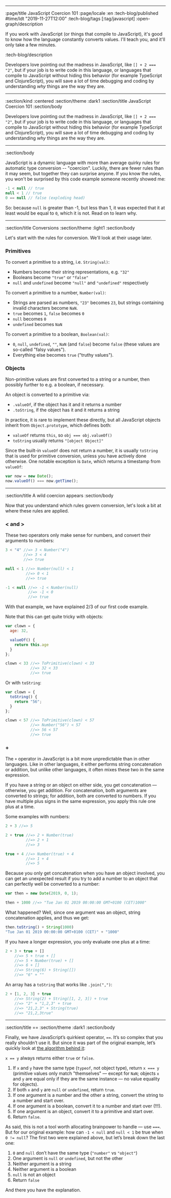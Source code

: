 --------------------------------------------------------------------------------
:page/title JavaScript Coercion 101
:page/locale :en
:tech-blog/published #time/ldt "2019-11-27T12:00"
:tech-blog/tags [:tag/javascript]
:open-graph/description

If you work with JavaScript (or things that compile to JavaScript), it's good to
know how the language constantly converts values. I'll teach you, and it'll only
take a few minutes.

:tech-blog/description

Developers love pointing out the madness in JavaScript, like `[] + 2 === "2"`,
but if your job is to write code in this language, or languages that compile to
JavaScript without hiding this behavior (for example TypeScript and
ClojureScript), you will save a lot of time debugging and coding by
understanding _why_ things are the way they are.

--------------------------------------------------------------------------------
:section/kind :centered
:section/theme :dark1
:section/title JavaScript Coercion 101
:section/body

Developers love pointing out the madness in JavaScript, like `[] + 2 === "2"`,
but if your job is to write code in this language, or languages that compile to
JavaScript without hiding this behavior (for example TypeScript and
ClojureScript), you will save a lot of time debugging and coding by
understanding _why_ things are the way they are.

--------------------------------------------------------------------------------
:section/body

JavaScript is a dynamic language with more than average quirky rules for
automatic type conversion -- "coercion". Luckily, there are fewer rules than it
may seem, but together they can surprise anyone. If you know the rules, you
won't be surprised by this code example someone recently showed me:

```js
-1 < null // true
null < 1 // true
0 == null // false (exploding head)
```

So: because `null` is greater than -1, but less than 1, it was expected that it
at least would be equal to `0`, which it is not. Read on to learn why.

--------------------------------------------------------------------------------
:section/title Conversions
:section/theme :light1
:section/body

Let's start with the rules for conversion. We'll look at their usage later.

### Primitives

To convert a primitive to a string, i.e. `String(val)`:

- Numbers become their string representations, e.g. `"32"`
- Booleans become `"true"` or `"false"`
- `null` and `undefined` become `"null"` and `"undefined"` respectively

To convert a primitive to a number, `Number(val)`:

- Strings are parsed as numbers, `"23"` becomes `23`, but strings containing
  invalid characters become `NaN`.
- `true` becomes `1`, `false` becomes `0`
- `null` becomes `0`
- `undefined` becomes `NaN`

To convert a primitive to a boolean, `Boolean(val)`:

- `0`, `null`, `undefined`, `""`, `NaN` (and `false`) become `false` (these
  values are so-called "falsy values").
- Everything else becomes `true` ("truthy values").

### Objects

Non-primitive values are first converted to a string or a number, then possibly
further to e.g. a boolean, if necessary.

An object is converted to a primitive via:

- `.valueOf`, if the object has it and it returns a number
- `.toString`, if the object has it and it returns a string

In practice, it is rare to implement these directly, but all
JavaScript objects inherit from `Object.prototype`, which defines both:

- `valueOf` returns `this`, so `obj === obj.valueOf()`
- `toString` usually returns `"[object Object]"`

Since the built-in `valueOf` does not return a number, it is usually
`toString` that is used for primitive conversion, unless you have actively
done otherwise. One notable exception is `Date`, which returns
a timestamp from `valueOf`:

```js
var now = new Date();
now.valueOf() === now.getTime();
```

--------------------------------------------------------------------------------
:section/title A wild coercion appears
:section/body

Now that you understand which rules govern conversion, let's look a bit at
where these rules are applied.

### < and >

These two operators only make sense for numbers, and convert their arguments to
numbers:

```js
3 < "4" //=> 3 < Number("4")
        //=> 3 < 4
        //=> true

null < 1 //=> Number(null) < 1
         //=> 0 < 1
         //=> true

-1 < null //=> -1 < Number(null)
          //=> -1 < 0
          //=> true
```

With that example, we have explained 2/3 of our first code example.

Note that this can get quite tricky with objects:

```js
var clown = {
  age: 32,

  valueOf() {
    return this.age
  }
};

clown < 33 //=> ToPrimitive(clown) < 33
           //=> 32 < 33
           //=> true
```

Or with `toString`:

```js
var clown = {
  toString() {
    return "56";
  }
};

clown < 57 //=> ToPrimitive(clown) < 57
           //=> Number("56") < 57
           //=> 56 < 57
           //=> true
```

### +

The `+` operator in JavaScript is a bit more unpredictable than in other
languages. Like in other languages, it either performs string concatenation or
addition, but unlike other languages, it often mixes these two in the same
expression.

If you have a string or an object on either side, you get concatenation —
otherwise, you get addition. For concatenation, both arguments are converted to
strings; for addition, both are converted to numbers. If you have multiple plus
signs in the same expression, you apply this rule one plus at a time.

Some examples with numbers:

```js
2 + 3 //=> 5

2 + true //=> 2 + Number(true)
         //=> 2 + 1
         //=> 3

true + 4 //=> Number(true) + 4
         //=> 1 + 4
         //=> 5
```

Because you only get concatenation when you have an object involved, you can get
an unexpected result if you try to add a number to an object that can perfectly
well be converted to a number:

```js
var then = new Date(2019, 0, 1);

then + 1000 //=> "Tue Jan 01 2019 00:00:00 GMT+0100 (CET)1000"
```

What happened? Well, since one argument was an object, string concatenation
applies, and thus we get:

```js
then.toString() + String(1000)
"Tue Jan 01 2019 00:00:00 GMT+0100 (CET)" + "1000"
```

If you have a longer expression, you only evaluate one plus at a time:

```js
2 + 3 + true + []
    //=> 5 + true + []
    //=> 5 + Number(true) + []
    //=> 6 + []
    //=> String(6) + String([])
    //=> "6" + ""
```

An array has a `toString` that works like `.join(",")`:

```js
2 + [1, 2, 3] + true
    //=> String(2) + String([1, 2, 3]) + true
    //=> "2" + "1,2,3" + true
    //=> "21,2,3" + String(true)
    //=> "21,2,3true"
```

--------------------------------------------------------------------------------
:section/title ==
:section/theme :dark1
:section/body

Finally, we have JavaScript’s quirkiest operator, `==`. It’s so complex that you
really shouldn’t use it. But since it was part of the original example, let’s
quickly look at [the algorithm behind
it](https://www.ecma-international.org/ecma-262/10.0/index.html#sec-abstract-equality-comparison):

`x == y` always returns either `true` or `false`.

1. If `x` and `y` have the same type (`typeof`, not object type), return `x ===
   y` (primitive values only match "themselves" — except for `NaN`; objects `x`
   and `y` are equal only if they are the same instance — no value equality for
   objects).
2. If both `x` and `y` are `null` or `undefined`, return `true`.
3. If one argument is a number and the other a string, convert the string to a
   number and start over.
4. If one argument is a boolean, convert it to a number and start over (!!!).
5. If one argument is an object, convert it to a primitive and start over.
6. Return `false`.

As said, this is not a tool worth allocating brainpower to handle — use `===`.
But for our original example: how can `-1 < null` and `null < 1` be true when `0
!= null`? The first two were explained above, but let’s break down the last one:

1. `0` and `null` don’t have the same type (`"number"` vs `"object"`)
2. One argument is `null` or `undefined`, but not the other
3. Neither argument is a string
4. Neither argument is a boolean
5. `null` is not an object
6. Return `false`

And there you have the explanation.
